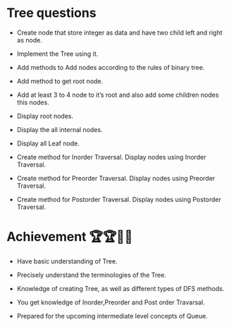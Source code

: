 # Tree questions

- Create node that store integer as data and have two child left and right as node.

- Implement the Tree using it.

- Add methods to Add nodes according to the rules of binary tree.

- Add method to get root node.

- Add at least 3 to 4 node to it’s root and also add some children nodes this nodes.

- Display root nodes.

- Display the all internal nodes.

- Display all Leaf node.

- Create method for Inorder Traversal. Display nodes using Inorder Traversal.

- Create method for Preorder Traversal. Display nodes using Preorder Traversal.

- Create method for Postorder Traversal. Display nodes using Postorder Traversal.

# Achievement 🏆🏆🏅🏅

- Have basic understanding of Tree.

- Precisely understand the terminologies of the Tree.

- Knowledge of creating Tree, as well as different types of DFS methods.

- You get knowledge of Inorder,Preorder and Post order Travarsal.

- Prepared for the upcoming intermediate level concepts of Queue.
